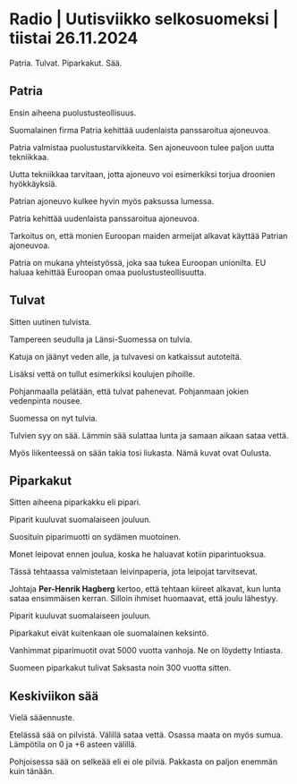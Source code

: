 # Radio \| Uutisviikko selkosuomeksi \| tiistai 26.11.2024

Patria. Tulvat. Piparkakut. Sää.

## Patria

Ensin aiheena puolustusteollisuus.

Suomalainen firma Patria kehittää uudenlaista panssaroitua ajoneuvoa.

Patria valmistaa puolustustarvikkeita. Sen ajoneuvoon tulee paljon uutta tekniikkaa.

Uutta tekniikkaa tarvitaan, jotta ajoneuvo voi esimerkiksi torjua droonien hyökkäyksiä.

Patrian ajoneuvo kulkee hyvin myös paksussa lumessa.

Patria kehittää uudenlaista panssaroitua ajoneuvoa.

Tarkoitus on, että monien Euroopan maiden armeijat alkavat käyttää Patrian ajoneuvoa.

Patria on mukana yhteistyössä, joka saa tukea Euroopan unionilta. EU haluaa kehittää Euroopan omaa puolustusteollisuutta.

## Tulvat

Sitten uutinen tulvista.

Tampereen seudulla ja Länsi-Suomessa on tulvia.

Katuja on jäänyt veden alle, ja tulvavesi on katkaissut autoteitä.

Lisäksi vettä on tullut esimerkiksi koulujen pihoille.

Pohjanmaalla pelätään, että tulvat pahenevat. Pohjanmaan jokien vedenpinta nousee.

Suomessa on nyt tulvia.

Tulvien syy on sää. Lämmin sää sulattaa lunta ja samaan aikaan sataa vettä.

Myös liikenteessä on sään takia tosi liukasta. Nämä kuvat ovat Oulusta.

## Piparkakut

Sitten aiheena piparkakku eli pipari.

Piparit kuuluvat suomalaiseen jouluun.

Suosituin piparimuotti on sydämen muotoinen.

Monet leipovat ennen joulua, koska he haluavat kotiin piparintuoksua.

Tässä tehtaassa valmistetaan leivinpaperia, jota leipojat tarvitsevat.

Johtaja **Per-Henrik Hagberg** kertoo, että tehtaan kiireet alkavat, kun lunta sataa ensimmäisen kerran. Silloin ihmiset huomaavat, että joulu lähestyy.

Piparit kuuluvat suomalaiseen jouluun.

Piparkakut eivät kuitenkaan ole suomalainen keksintö.

Vanhimmat piparimuotit ovat 5000 vuotta vanhoja. Ne on löydetty Intiasta.

Suomeen piparkakut tulivat Saksasta noin 300 vuotta sitten.

## Keskiviikon sää

Vielä sääennuste.

Etelässä sää on pilvistä. Välillä sataa vettä. Osassa maata on myös sumua. Lämpötila on 0 ja +6 asteen välillä.

Pohjoisessa sää on selkeää eli ei ole pilviä. Pakkasta on paljon enemmän kuin tänään.

